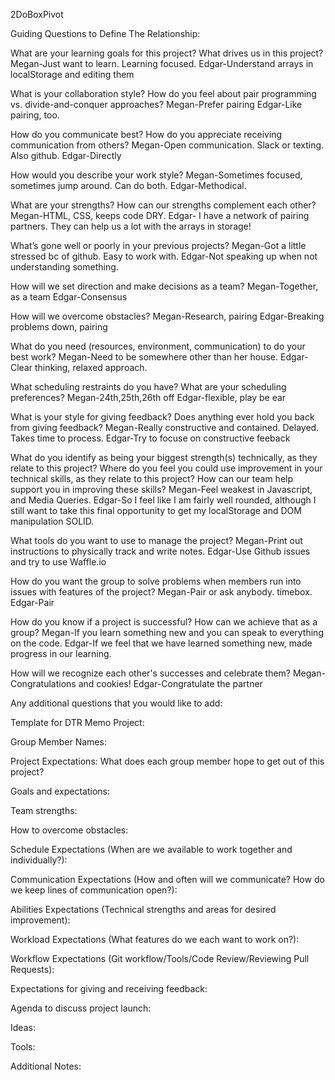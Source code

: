 2DoBoxPivot

Guiding Questions to Define The Relationship:

What are your learning goals for this project? What drives us in this project? Megan-Just want to learn. Learning focused. Edgar-Understand arrays in localStorage and editing them

What is your collaboration style? How do you feel about pair programming vs. divide-and-conquer approaches? Megan-Prefer pairing Edgar-Like pairing, too.

How do you communicate best? How do you appreciate receiving communication from others? Megan-Open communication. Slack or texting. Also github. Edgar-Directly

How would you describe your work style? Megan-Sometimes focused, sometimes jump around. Can do both. Edgar-Methodical.

What are your strengths? How can our strengths complement each other? Megan-HTML, CSS, keeps code DRY. Edgar- I have a network of pairing partners. They can help us a lot with the arrays in storage!

What’s gone well or poorly in your previous projects? Megan-Got a little stressed bc of github. Easy to work with. Edgar-Not speaking up when not understanding something.

How will we set direction and make decisions as a team? Megan-Together, as a team Edgar-Consensus

How will we overcome obstacles? Megan-Research, pairing Edgar-Breaking problems down, pairing

What do you need (resources, environment, communication) to do your best work? Megan-Need to be somewhere other than her house. Edgar-Clear thinking, relaxed approach.

What scheduling restraints do you have? What are your scheduling preferences? Megan-24th,25th,26th off Edgar-flexible, play be ear

What is your style for giving feedback? Does anything ever hold you back from giving feedback? Megan-Really constructive and contained. Delayed. Takes time to process. Edgar-Try to focuse on constructive feeback

What do you identify as being your biggest strength(s) technically, as they relate to this project? Where do you feel you could use improvement in your technical skills, as they relate to this project? How can our team help support you in improving these skills? Megan-Feel weakest in Javascript, and Media Queries. Edgar-So I feel like I am fairly well rounded, although I still want to take this final opportunity to get my localStorage and DOM manipulation SOLID.

What tools do you want to use to manage the project? Megan-Print out instructions to physically track and write notes. Edgar-Use Github issues and try to use Waffle.io

How do you want the group to solve problems when members run into issues with features of the project? Megan-Pair or ask anybody. timebox. Edgar-Pair

How do you know if a project is successful? How can we achieve that as a group? Megan-If you learn something new and you can speak to everything on the code. Edgar-If we feel that we have learned something new, made progress in our learning.

How will we recognize each other's successes and celebrate them? Megan-Congratulations and cookies! Edgar-Congratulate the partner

Any additional questions that you would like to add:

Template for DTR Memo Project:

Group Member Names:

Project Expectations: What does each group member hope to get out of this project?

Goals and expectations:

Team strengths:

How to overcome obstacles:

Schedule Expectations (When are we available to work together and individually?):

Communication Expectations (How and often will we communicate? How do we keep lines of communication open?):

Abilities Expectations (Technical strengths and areas for desired improvement):

Workload Expectations (What features do we each want to work on?):

Workflow Expectations (Git workflow/Tools/Code Review/Reviewing Pull Requests):

Expectations for giving and receiving feedback:

Agenda to discuss project launch:

Ideas:

Tools:

Additional Notes: